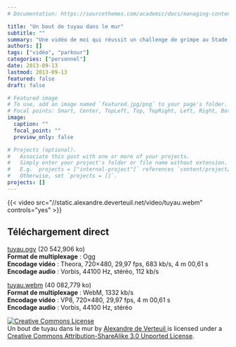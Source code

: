 ```yaml
---
# Documentation: https://sourcethemes.com/academic/docs/managing-content/

title: "Un bout de tuyau dans le mur"
subtitle: ""
summary: "Une vidéo de moi qui réussit un challenge de grimpe au Stade Olympique."
authors: []
tags: ["vidéo", "parkour"]
categories: ["personnel"]
date: 2013-09-13
lastmod: 2013-09-13
featured: false
draft: false

# Featured image
# To use, add an image named `featured.jpg/png` to your page's folder.
# Focal points: Smart, Center, TopLeft, Top, TopRight, Left, Right, BottomLeft, Bottom, BottomRight.
image:
  caption: ""
  focal_point: ""
  preview_only: false

# Projects (optional).
#   Associate this post with one or more of your projects.
#   Simply enter your project's folder or file name without extension.
#   E.g. `projects = ["internal-project"]` references `content/project/deep-learning/index.md`.
#   Otherwise, set `projects = []`.
projects: []
---
```


{{< video src="//static.alexandre.deverteuil.net/video/tuyau.webm" controls="yes" >}}

## Téléchargement direct

[tuyau.ogv](//static.alexandre.deverteuil.net/video/tuyau.ogv) (20&nbsp;542,906&nbsp;ko)  
**Format de multiplexage**&nbsp;: Ogg  
**Encodage vidéo**&nbsp;: Theora, 720×480, 29,97&nbsp;fps, 683&nbsp;kb/s, 4&nbsp;m 00,61&nbsp;s  
**Encodage audio**&nbsp;: Vorbis, 44100&nbsp;Hz, stéréo, 112&nbsp;kb/s

[tuyau.webm](//static.alexandre.deverteuil.net/video/tuyau.webm) (40&nbsp;082,779&nbsp;ko)  
**Format de multiplexage**&nbsp;: WebM, 1332&nbsp;kb/s  
**Encodage vidéo**&nbsp;: VP8, 720×480, 29,97&nbsp;fps, 4&nbsp;m 00,61&nbsp;s  
**Encodage audio**&nbsp;: Vorbis, 44100&nbsp;Hz, stéréo

<p>
    <a rel="license" href="http://creativecommons.org/licenses/by-sa/3.0/deed.en_US">
        <img alt="Creative Commons License" style="border-width:0" src="http://i.creativecommons.org/l/by-sa/3.0/88x31.png" class="inline" />
    </a><br />
    <span xmlns:dct="http://purl.org/dc/terms/" href="http://purl.org/dc/dcmitype/MovingImage" property="dct:title" rel="dct:type">
        Un bout de tuyau dans le mur
    </span>
    by
    <a xmlns:cc="http://creativecommons.org/ns#" href="http://alexandre.deverteuil.net/" property="cc:attributionName" rel="cc:attributionURL">
        Alexandre de Verteuil
    </a>
    is licensed under a
    <a rel="license" href="http://creativecommons.org/licenses/by-sa/3.0/deed.en_US">
        Creative Commons Attribution-ShareAlike 3.0 Unported License</a>.
</p>

